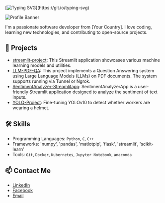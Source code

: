 [![Typing SVG](https://readme-typing-svg.demolab.com?font=Fira+Code&size=15&pause=1000&color=F70000&random=false&width=435&lines=Hi+there%2C+I'm+Nguyen+Quoc+Huy+(Leo);I'm+passionate+about+knowledge%2C+Stoicism.)](https://git.io/typing-svg)

![Profile Banner](https://user-images.githubusercontent.com/74038190/225813708-98b745f2-7d22-48cf-9150-083f1b00d6c9.gif)

I'm a passionate software developer from [Your Country]. I love coding, learning new technologies, and contributing to open-source projects.

## 🚀 Projects
- [streamlit-project](https://github.com/NguyenHuy190303/streamlit-project): This Streamlit application showcases various machine learning models and utilities.
- [LLM-PDF-QA](https://github.com/NguyenHuy190303/LLM-PDF-QA): This project implements a Question Answering system using Large Language Models (LLMs) on PDF documents. The system supports running via Tunnel or Ngrok.
- [SentimentAnalyzer-Streamlitapp](https://github.com/NguyenHuy190303/SentimentAnalyzer-Streamlitapp): SentimentAnalyzerApp is a user-friendly Streamlit application designed to analyze the sentiment of text inputs.
- [YOLO-Project](https://github.com/NguyenHuy190303/YOLO-Project): Fine-tuning YOLOv10 to detect whether workers are wearing a helmet.

## 🛠️ Skills
- Programming Languages: `Python`, `C`, `C++`
- Frameworks: 'numpy', 'pandas', 'matlotpip', 'flask', 'streamlit', 'scikit-learn'
- Tools: `Git`, `Docker`, `Kubernetes`, `Jupyter Notebook`, `anaconda`

## 📫 Contact Me
- [LinkedIn](https://www.linkedin.com/in/huy-nguy%E1%BB%85n-5552b22aa/)
- [Facebook](https://www.facebook.com/Flinnismine/)
- [Email](nguyenhuy190303@gmail.com)
